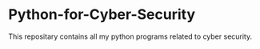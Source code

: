 # Python-for-Cyber-Security
This repositary contains all my python programs related to cyber security.
